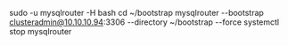 
sudo -u mysqlrouter -H bash
cd ~/bootstrap
mysqlrouter --bootstrap clusteradmin@10.10.10.94:3306 --directory ~/bootstrap --force
systemctl stop mysqlrouter